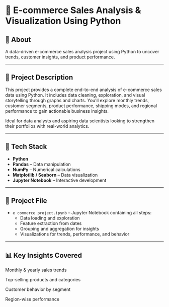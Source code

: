 # 🛒 E-commerce Sales Analysis & Visualization Using Python

## 📌 About

A data-driven e-commerce sales analysis project using Python to uncover trends, customer insights, and product performance.

---

## 📘 Project Description

This project provides a complete end-to-end analysis of e-commerce sales data using Python. It includes data cleaning, exploration, and visual storytelling through graphs and charts. You'll explore monthly trends, customer segments, product performance, shipping modes, and regional performance to gain actionable business insights.

Ideal for data analysts and aspiring data scientists looking to strengthen their portfolios with real-world analytics.

---

## 🧰 Tech Stack

- **Python**
- **Pandas** – Data manipulation
- **NumPy** – Numerical calculations
- **Matplotlib / Seaborn** – Data visualization
- **Jupyter Notebook** – Interactive development

---

## 📂 Project File

- `e commerce project.ipynb` – Jupyter Notebook containing all steps:
  - Data loading and exploration
  - Feature extraction from dates
  - Grouping and aggregation for insights
  - Visualizations for trends, performance, and behavior

---
## 📊 Key Insights Covered
Monthly & yearly sales trends

Top-selling products and categories

Customer behavior by segment

Region-wise performance


